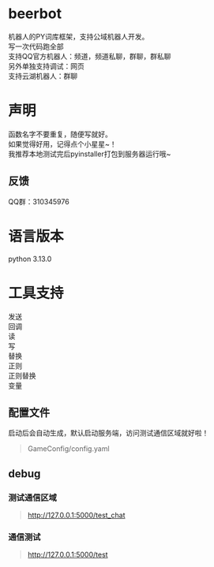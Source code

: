 # beerbot
机器人的PY词库框架，支持公域机器人开发。  
写一次代码跑全部  
支持QQ官方机器人：频道，频道私聊，群聊，群私聊  
另外单独支持调试：网页  
支持云湖机器人：群聊

# 声明
函数名字不要重复，随便写就好。  
如果觉得好用，记得点个小星星~！  
我推荐本地测试完后pyinstaller打包到服务器运行哦~

## 反馈
QQ群：310345976

# 语言版本
python 3.13.0

# 工具支持
发送  
回调  
读  
写  
替换  
正则  
正则替换  
变量

## 配置文件
启动后会自动生成，默认启动服务端，访问测试通信区域就好啦！
> GameConfig/config.yaml


## debug

### 测试通信区域
> http://127.0.0.1:5000/test_chat

### 通信测试
> http://127.0.0.1:5000/test
